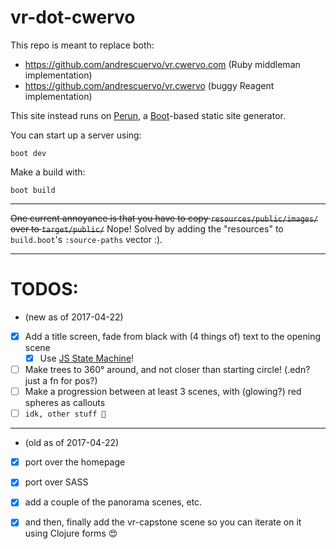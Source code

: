 # vr-dot-cwervo

This repo is meant to replace both:

- https://github.com/andrescuervo/vr.cwervo.com (Ruby middleman implementation)
- https://github.com/andrescuervo/vr.cwervo (buggy Reagent implementation)

This site instead runs on [Perun](https://github.com/hashobject/perun),
a  [Boot](https://github.com/boot-clj/boot)-based static site generator.

You can start up a server using:

```
boot dev
```

Make a build with:

```
boot build
```

----

~~One current annoyance is that you have to copy `resources/public/images/` over
to `target/public/`~~ Nope! Solved by adding the "resources" to `build.boot`'s
`:source-paths` vector :).

---

# TODOS:

- (new as of 2017-04-22)
- [x] Add a title screen, fade from black with (4 things of) text to the opening scene
  - [x] Use [JS State Machine](https://github.com/jakesgordon/javascript-state-machine)!
- [ ] Make trees to 360° around, and not closer than starting circle! (.edn? just a fn for pos?)
- [ ] Make a progression between at least 3 scenes, with (glowing?) red spheres as callouts
- [ ] `idk, other stuff 😬`

------

- (old as of 2017-04-22)
- [x] port over the homepage
- [x] port over SASS
- [x] add a couple of the panorama scenes, etc.
- [x] and then, finally add the vr-capstone scene so you can iterate on it using Clojure forms 😍

